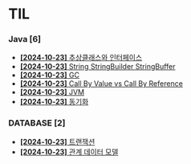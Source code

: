 # TIL
 
### Java [6]
- [**[2024-10-23]**  추상클래스와 인터페이스](https://github.com/A-lass/TIL/blob/main/Java/추상클래스와_인터페이스.md)
- [**[2024-10-23]**  String StringBuilder StringBuffer](https://github.com/A-lass/TIL/blob/main/Java/String_StringBuilder_StringBuffer.md)
- [**[2024-10-23]**  GC](https://github.com/A-lass/TIL/blob/main/Java/GC.md)
- [**[2024-10-23]**  Call By Value vs Call By Reference](https://github.com/A-lass/TIL/blob/main/Java/Call_By_Value_vs_Call_By_Reference.md)
- [**[2024-10-23]**  JVM](https://github.com/A-lass/TIL/blob/main/Java/JVM.md)
- [**[2024-10-23]**  동기화](https://github.com/A-lass/TIL/blob/main/Java/동기화.md)
### DATABASE [2]
- [**[2024-10-23]**  트랜잭션](https://github.com/A-lass/TIL/blob/main/DATABASE/트랜잭션.md)
- [**[2024-10-23]**  관계 데이터 모델](https://github.com/A-lass/TIL/blob/main/DATABASE/관계_데이터_모델.md)
